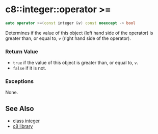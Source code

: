# c8::integer::operator >= #

```cpp
auto operator >=(const integer &v) const noexcept -> bool
```

Determines if the value of this object (left hand side of the operator) is greater than, or equal to, `v` (right hand side of the operator).

### Return Value ###

* `true` if the value of this object is greater than, or equal to, `v`.
* `false` if it is not.

### Exceptions ###

None.

## See Also ##

* [class integer](c8_integer)
* [c8 library](c8)

